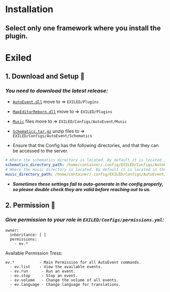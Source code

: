 # Installation
## Select only one framework where you install the plugin.
# Exiled
## 1. Download and Setup :moyai:
### *You need to download the latest release:*

- [``AutoEvent.dll``](https://github.com/RisottoMan/AutoEvent/releases/latest) move to => ``EXILED/Plugins``

- [``MapEditorReborn.dll``](https://github.com/RisottoMan/AutoEvent/releases/latest) move to => ``EXILED/Plugins``

- [``Music``](https://github.com/KoT0XleB/AutoEvent-Exiled/tree/main/Music) files move to => ``EXILED/Configs/AutoEvent/Music``

- [``Schematics.tar.gz``](https://github.com/KoT0XleB/AutoEvent-Exiled/releases/latest) unzip files to => ``EXILED/Configs/AutoEvent/Schematics``

- Ensure that the Config has the following directories, and that they can be accessed to the server.
```yml
# Where the schematics directory is located. By default it is located in the AutoEvent folder.
schematics_directory_path: /home/container/.config/EXILED/Configs/AutoEvent/Schematics
# Where the music directory is located. By default it is located in the AutoEvent folder.
music_directory_path: /home/container/.config/EXILED/Configs/AutoEvent/Music
```
- ***Sometimes these settings fail to auto-generate in the config properly, so please double check they are valid before reaching out to us.***


## 2. Permission :gem:
### *Give permission to your role in ``EXILED/Configs/permissions.yml``:*

```
owner:
  inheritance: [ ]
  permissions:
    - ev.*
```
Available Permission Tress:
```
ev.*           - Main Permission for all AutoEvent commands.
  - ev.list    - View the available events.
  - ev.run      - Run an event.
  - ev.stop     - Stop an event.
  - ev.volume   - Change the volume of all events.
  - ev.language - Change language for translations.
```